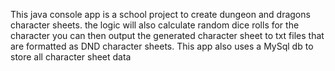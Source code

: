This java console app is a school project to create dungeon and dragons character sheets.
the logic will also calculate random dice rolls for the character you can then output the generated character sheet to txt files that are formatted
as DND character sheets.
This app also uses a MySql db  to store all character sheet data


